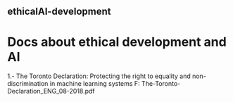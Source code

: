 ## ethicalAI-development
# Docs about ethical development and AI

1.- The Toronto Declaration: Protecting the right to equality and non-discrimination in machine learning systems
  F: The-Toronto-Declaration_ENG_08-2018.pdf
